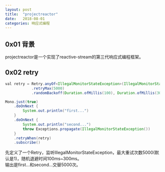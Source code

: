 ```yaml
---
layout: post
title:  "projectreactor"
date:   2018-08-01
categories: 响应式编程
---
```


## 0x01 背景
projectreactor是一个实现了reactive-stream的第三代响应式编程框架。

## 0x02 retry
```java
val retry = Retry.anyOf<IllegalMonitorStateException>(IllegalMonitorStateException::class.java)
            .retryMax(5000)
            .randomBackoff(Duration.ofMillis(100), Duration.ofMillis(300))

Mono.just(true)
	.doOnNext {
		System.out.println("first...")
	}
    .doOnNext {
        System.out.println("second...")
        throw Exceptions.propagate(IllegalMonitorStateException())
    }
    .retryWhen(retry)
    .subscribe()
```
先定义了一个Retry，监听IllegalMonitorStateException，最大重试次数5000(默认是1)，随机退避时间100ms~300ms。<br>
输出是first...和second...交替5000次。